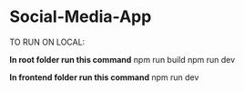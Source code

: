 # Social-Media-App

TO RUN ON LOCAL:

**In root folder run this command**
npm run build 
npm run dev

**In frontend folder run this command**
npm run dev

